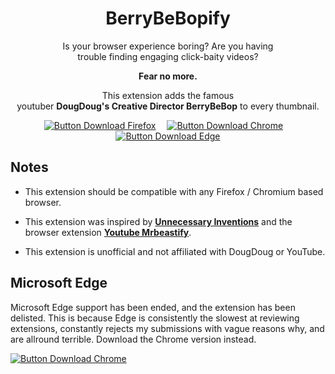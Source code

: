 
<div align = center >

# BerryBeBopify

Is your browser experience boring? Are you having  
trouble finding engaging click-baity videos?

**Fear no more.**

This extension adds the famous  
youtuber **DougDoug's Creative Director BerryBeBop** to every thumbnail.

[![Button Download Firefox]][Download Firefox]  
[![Button Download Chrome]][Download Chrome]  
[![Button Download Edge]][Download Edge]

</div>

## Notes

- This extension should be compatible with any Firefox / Chromium based browser.

- This extension was inspired by **[Unnecessary Inventions][UI YouTube]** and the browser extension **[Youtube Mrbeastify][UI MrBeastify]**.

- This extension is unofficial and not affiliated with DougDoug or YouTube.

## Microsoft Edge <a id="microsoftedge"></a>

Microsoft Edge support has been ended, and the extension has been delisted. This is because Edge is consistently the slowest at reviewing extensions, constantly rejects my submissions with vague reasons why, and are allround terrible. Download the Chrome version instead.

[![Button Download Chrome]][Download Chrome]  

<!----------------------------------------------------------------------------->

[Button Download Firefox]: http://img.shields.io/badge/Firefox-FF7139?style=for-the-badge&logoColor=white&logo=Firefox

[Button Download Chrome]: http://img.shields.io/badge/Chrome-4285F4?style=for-the-badge&logoColor=white&logo=GoogleChrome

[Button Download Edge]: https://img.shields.io/badge/Edge-0078D7?style=for-the-badge&logoColor=white&logo=MicrosoftEdge&color=grey


[Download Firefox]: http://addons.mozilla.org/en-GB/firefox/addon/youtube-dougdougify/
[Download Chrome]: http://chromewebstore.google.com/detail/youtube-dougdougify/moiocmcmmkcajpjmhfijfegdddfiaone
[Download Edge]: #microsoftedge

[UI MrBeastify]: http://github.com/MagicJinn/MrBeastify-Youtube
[UI YouTube]: http://www.youtube.com/@UnnecessaryInventions
